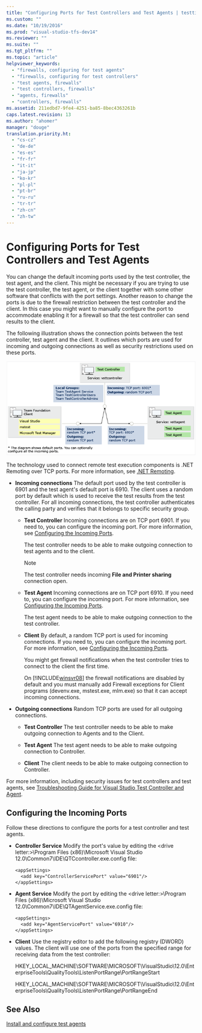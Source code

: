 ```yaml
---
title: "Configuring Ports for Test Controllers and Test Agents | testtitle"
ms.custom: ""
ms.date: "10/19/2016"
ms.prod: "visual-studio-tfs-dev14"
ms.reviewer: ""
ms.suite: ""
ms.tgt_pltfrm: ""
ms.topic: "article"
helpviewer_keywords: 
  - "firewalls, configuring for test agents"
  - "firewalls, configuring for test controllers"
  - "test agents, firewalls"
  - "test controllers, firewalls"
  - "agents, firewalls"
  - "controllers, firewalls"
ms.assetid: 211edbd7-9fe4-4251-ba85-8bec4363261b
caps.latest.revision: 13
ms.author: "ahomer"
manager: "douge"
translation.priority.ht: 
  - "cs-cz"
  - "de-de"
  - "es-es"
  - "fr-fr"
  - "it-it"
  - "ja-jp"
  - "ko-kr"
  - "pl-pl"
  - "pt-br"
  - "ru-ru"
  - "tr-tr"
  - "zh-cn"
  - "zh-tw"
---
```

# Configuring Ports for Test Controllers and Test Agents
You can change the default incoming ports used by the test controller, the test agent, and the client. This might be necessary if you are trying to use the test controller, the test agent, or the client together with some other software that conflicts with the port settings. Another reason to change the ports is due to the firewall restriction between the test controller and the client. In this case you might want to manually configure the port to accommodate enabling it for a firewall so that the test controller can send results to the client.  
  
 The following illustration shows the connection points between the test controller, test agent and the client. It outlines which ports are used for incoming and outgoing connections as well as security restrictions used on these ports.  
  
 ![Test contoller and test agent ports and security](../test/media/testcontrolleragentfirewall.png "TestControllerAgentFirewall")  
  
 The technology used to connect remote test execution components is .NET Remoting over TCP ports. For more information, see [.NET Remoting](http://go.microsoft.com/fwlink/?LinkId=190617).  
  
-   **Incoming connections** The default port used by the test controller is 6901 and the test agent's default port is 6910. The client uses a random port by default which is used to receive the test results from the test controller. For all incoming connections, the test controller authenticates the calling party and verifies that it belongs to specific security group.  
  
    -   **Test Controller** Incoming connections are on TCP port 6901. If you need to, you can configure the incoming port. For more information, see [Configuring the Incoming Ports](#ConfigurePorts).  
  
         The test controller needs to be able to make outgoing connection to test agents and to the client.  
  
        > [!NOTE]
        >  The test controller needs incoming **File and Printer sharing** connection open.  
  
    -   **Test Agent** Incoming connections are on TCP port 6910. If you need to, you can configure the incoming port. For more information, see [Configuring the Incoming Ports](#ConfigurePorts).  
  
         The test agent needs to be able to make outgoing connection to the test controller.  
  
    -   **Client** By default, a random TCP port is used for incoming connections. If you need to, you can configure the incoming port. For more information, see [Configuring the Incoming Ports](#ConfigurePorts).  
  
         You might get firewall notifications when the test controller tries to connect to the client the first time.  
  
         On [!INCLUDE[winsvr08](../test/includes/winsvr08_md.md)] the firewall notifications are disabled by default and you must manually add Firewall exceptions for Client programs (devenv.exe, mstest.exe, mlm.exe) so that it can accept incoming connections.  
  
-   **Outgoing connections** Random TCP ports are used for all outgoing connections.  
  
    -   **Test Controller** The test controller needs to be able to make outgoing connection to Agents and to the Client.  
  
    -   **Test Agent** The test agent needs to be able to make outgoing connection to Controller.  
  
    -   **Client** The client needs to be able to make outgoing connection to Controller.  
  
 For more information, including security issues for test controllers and test agents, see [Troubleshooting Guide for Visual Studio Test Controller and Agent](http://go.microsoft.com/fwlink/?LinkId=190594).  
  
##  <a name="ConfigurePorts"></a> Configuring the Incoming Ports  
 Follow these directions to configure the ports for a test controller and test agents.  
  
-   **Controller Service** Modify the port's value by editing the \<drive letter:>\Program Files (x86)\Microsoft Visual Studio 12.0\Common7\IDE\QTCcontroller.exe.config file:  
  
    ```  
    <appSettings>  
      <add key="ControllerServicePort" value="6901"/>  
    </appSettings>  
    ```  
  
-   **Agent Service** Modify the port by editing the \<drive letter:>\Program Files (x86)\Microsoft Visual Studio 12.0\Common7\IDE\QTAgentService.exe.config file:  
  
    ```  
    <appSettings>  
      <add key="AgentServicePort" value="6910"/>  
    </appSettings>  
    ```  
  
-   **Client** Use the registry editor to add the following registry (DWORD) values. The client will use one of the ports from the specified range for receiving data from the test controller:  
  
     HKEY_LOCAL_MACHINE\SOFTWARE\MICROSOFT\VisualStudio\12.0\EnterpriseTools\QualityTools\ListenPortRange\PortRangeStart  
  
     HKEY_LOCAL_MACHINE\SOFTWARE\MICROSOFT\VisualStudio\12.0\EnterpriseTools\QualityTools\ListenPortRange\PortRangeEnd  
  
## See Also  
 [Install and configure test agents](../test/install-and-configure-test-agents.md)